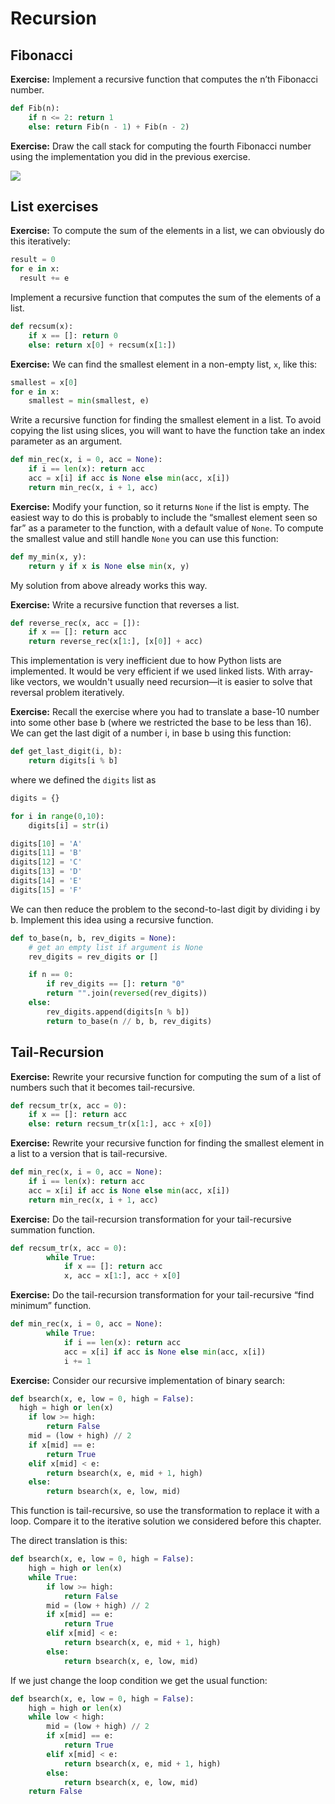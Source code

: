 # Recursion

## Fibonacci

**Exercise:** Implement a recursive function that computes the n’th Fibonacci number.

```python
def Fib(n):
    if n <= 2: return 1
    else: return Fib(n - 1) + Fib(n - 2)
```

**Exercise:** Draw the call stack for computing the fourth Fibonacci number using the implementation you did in the previous exercise.

![](fib.png)

## List exercises

**Exercise:** To compute the sum of the elements in a list, we can obviously do this iteratively:

```python
result = 0
for e in x:
  result += e
```

Implement a recursive function that computes the sum of the elements of a list.

```python
def recsum(x):
    if x == []: return 0
    else: return x[0] + recsum(x[1:])
```

**Exercise:** We can find the smallest element in a non-empty list, `x`, like this:

```python
smallest = x[0]
for e in x:
	smallest = min(smallest, e)
```

Write a recursive function for finding the smallest element in a list. To avoid copying the list using slices, you will want to have the function take an index parameter as an argument.

```python
def min_rec(x, i = 0, acc = None):
    if i == len(x): return acc
    acc = x[i] if acc is None else min(acc, x[i])
    return min_rec(x, i + 1, acc)
```

**Exercise:** Modify your function, so it returns `None` if the list is empty. The easiest way to do this is probably to include the “smallest element seen so far” as a parameter to the function, with a default value of `None`. To compute the smallest value and still handle `None` you can use this function:

```python
def my_min(x, y):
	return y if x is None else min(x, y)
```

My solution from above already works this way.

**Exercise:** Write a recursive function that reverses a list.

```python
def reverse_rec(x, acc = []):
    if x == []: return acc
    return reverse_rec(x[1:], [x[0]] + acc)
```

This implementation is very inefficient due to how Python lists are implemented. It would be very efficient if we used linked lists. With array-like vectors, we wouldn't usually need recursion—it is easier to solve that reversal problem iteratively.

**Exercise:** Recall the exercise where you had to translate a base-10 number into some other base b (where we restricted the base to be less than 16). We can get the last digit of a number i, in base b using this function:

```python
def get_last_digit(i, b):
    return digits[i % b]
```

where we defined the `digits` list as

```python
digits = {}

for i in range(0,10):
    digits[i] = str(i)

digits[10] = 'A'
digits[11] = 'B'
digits[12] = 'C'
digits[13] = 'D'
digits[14] = 'E'
digits[15] = 'F'
```

We can then reduce the problem to the second-to-last digit by dividing i by b. Implement this idea using a recursive function.

```python
def to_base(n, b, rev_digits = None):
    # get an empty list if argument is None
    rev_digits = rev_digits or []

    if n == 0:
        if rev_digits == []: return "0"
        return "".join(reversed(rev_digits))
    else:
        rev_digits.append(digits[n % b])
        return to_base(n // b, b, rev_digits)
```

## Tail-Recursion

**Exercise:** Rewrite your recursive function for computing the sum of a list of numbers such that it becomes tail-recursive.

```python
def recsum_tr(x, acc = 0):
    if x == []: return acc
    else: return recsum_tr(x[1:], acc + x[0])
```

**Exercise:** Rewrite your recursive function for finding the smallest element in a list to a version that is tail-recursive.

```python
def min_rec(x, i = 0, acc = None):
    if i == len(x): return acc
    acc = x[i] if acc is None else min(acc, x[i])
    return min_rec(x, i + 1, acc)
```

**Exercise:** Do the tail-recursion transformation for your tail-recursive summation function.

```python
def recsum_tr(x, acc = 0):
		while True:
		    if x == []: return acc
		    x, acc = x[1:], acc + x[0]
```

**Exercise:** Do the tail-recursion transformation for your tail-recursive “find minimum” function.

```python
def min_rec(x, i = 0, acc = None):
		while True:
		    if i == len(x): return acc
		    acc = x[i] if acc is None else min(acc, x[i])
		    i += 1
```

**Exercise:** Consider our recursive implementation of binary search:

```python
def bsearch(x, e, low = 0, high = False):
  high = high or len(x)
	if low >= high:
		return False
	mid = (low + high) // 2
	if x[mid] == e:
		return True
	elif x[mid] < e:
		return bsearch(x, e, mid + 1, high)
	else:
		return bsearch(x, e, low, mid)
```

This function is tail-recursive, so use the transformation to replace it with a loop. Compare it to the iterative solution we considered before this chapter.

The direct translation is this:

```python
def bsearch(x, e, low = 0, high = False):
    high = high or len(x)
    while True:
	    if low >= high:
		    return False
	    mid = (low + high) // 2
	    if x[mid] == e:
		    return True
	    elif x[mid] < e:
		    return bsearch(x, e, mid + 1, high)
	    else:
		    return bsearch(x, e, low, mid)
```

If we just change the loop condition we get the usual function:

```python
def bsearch(x, e, low = 0, high = False):
    high = high or len(x)
    while low < high:
	    mid = (low + high) // 2
	    if x[mid] == e:
		    return True
	    elif x[mid] < e:
		    return bsearch(x, e, mid + 1, high)
	    else:
		    return bsearch(x, e, low, mid)
    return False
```